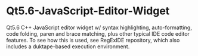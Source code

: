 # Qt5.6-JavaScript-Editor-Widget
Qt5.6 C++ JavaScript editor widget w/ syntax highlighting, auto-formatting, code folding, paren and brace matching, plus other typical IDE code editor features. To see how this is used, see RegExIDE repository, which also includes a duktape-based execution environment.
